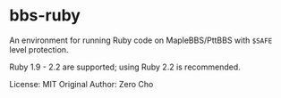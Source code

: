 # bbs-ruby

An environment for running Ruby code on MapleBBS/PttBBS with `$SAFE` level protection.

Ruby 1.9 - 2.2 are supported; using Ruby 2.2 is recommended.

License: MIT
Original Author: Zero Cho

